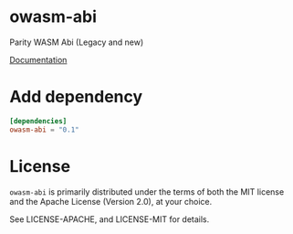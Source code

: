# owasm-abi
Parity WASM Abi (Legacy and new)

[Documentation](https://paritytech.github.io/pwasm-abi/owasm_abi/)

# Add dependency

```toml
[dependencies]
owasm-abi = "0.1"
```
# License

`owasm-abi` is primarily distributed under the terms of both the MIT
license and the Apache License (Version 2.0), at your choice.

See LICENSE-APACHE, and LICENSE-MIT for details.
